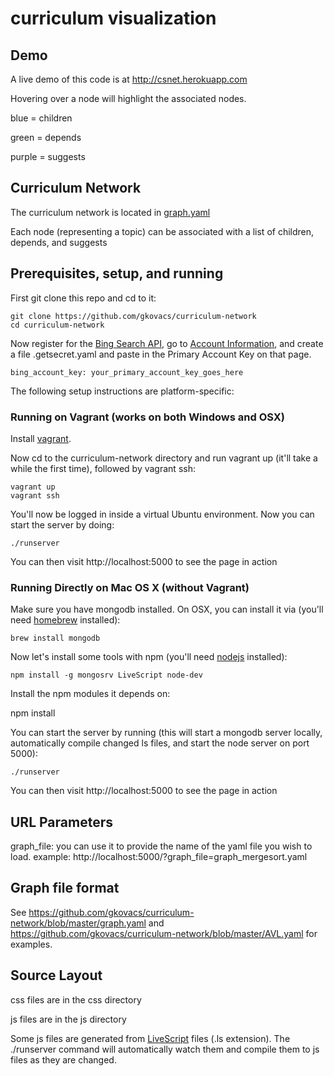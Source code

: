 # curriculum visualization

## Demo

A live demo of this code is at http://csnet.herokuapp.com

Hovering over a node will highlight the associated nodes.

blue = children

green = depends

purple = suggests

## Curriculum Network

The curriculum network is located in [graph.yaml](https://github.com/gkovacs/curriculum-network/blob/master/graph.yaml)

Each node (representing a topic) can be associated with a list of children, depends, and suggests

## Prerequisites, setup, and running

First git clone this repo and cd to it:

    git clone https://github.com/gkovacs/curriculum-network
    cd curriculum-network

Now register for the [Bing Search API](https://datamarket.azure.com/dataset/bing/search), go to [Account Information](https://datamarket.azure.com/account), and create a file .getsecret.yaml and paste in the Primary Account Key on that page.

    bing_account_key: your_primary_account_key_goes_here

The following setup instructions are platform-specific:

### Running on Vagrant (works on both Windows and OSX)

Install [vagrant](https://www.vagrantup.com/).

Now cd to the curriculum-network directory and run vagrant up (it'll take a while the first time), followed by vagrant ssh:

    vagrant up
    vagrant ssh

You'll now be logged in inside a virtual Ubuntu environment. Now you can start the server by doing:

    ./runserver

You can then visit http://localhost:5000 to see the page in action

### Running Directly on Mac OS X (without Vagrant)

Make sure you have mongodb installed. On OSX, you can install it via (you'll need [homebrew](http://brew.sh/) installed):

    brew install mongodb

Now let's install some tools with npm (you'll need [nodejs](https://nodejs.org/) installed):

    npm install -g mongosrv LiveScript node-dev

Install the npm modules it depends on:

   npm install

You can start the server by running (this will start a mongodb server locally, automatically compile changed ls files, and start the node server on port 5000):

    ./runserver

You can then visit http://localhost:5000 to see the page in action

## URL Parameters

graph_file: you can use it to provide the name of the yaml file you wish to load. example: http://localhost:5000/?graph_file=graph_mergesort.yaml

## Graph file format

See https://github.com/gkovacs/curriculum-network/blob/master/graph.yaml and https://github.com/gkovacs/curriculum-network/blob/master/AVL.yaml for examples.

## Source Layout

css files are in the css directory

js files are in the js directory

Some js files are generated from [LiveScript](http://livescript.net) files (.ls extension). The ./runserver command will automatically watch them and compile them to js files as they are changed.
